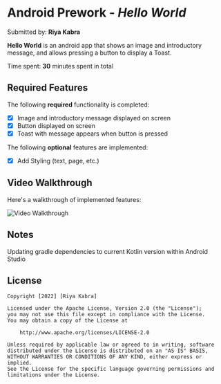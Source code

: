 # Android Prework - *Hello World*

Submitted by: **Riya Kabra**

**Hello World** is an android app that shows an image and introductory message, and allows pressing a button to display a Toast. 

Time spent: **30** minutes spent in total

## Required Features

The following **required** functionality is completed:

* [x] Image and introductory message displayed on screen
* [x] Button displayed on screen
* [x] Toast with message appears when button is pressed 

The following **optional** features are implemented:

* [x] Add Styling (text, page, etc.)

## Video Walkthrough

Here's a walkthrough of implemented features:

<img src='https://i.imgur.com/KdQF8iB.gif' title='Video Walkthrough' width='' alt='Video Walkthrough' />

## Notes

Updating gradle dependencies to current Kotlin version within Android Studio

## License

    Copyright [2022] [Riya Kabra]

    Licensed under the Apache License, Version 2.0 (the "License");
    you may not use this file except in compliance with the License.
    You may obtain a copy of the License at

        http://www.apache.org/licenses/LICENSE-2.0

    Unless required by applicable law or agreed to in writing, software
    distributed under the License is distributed on an "AS IS" BASIS,
    WITHOUT WARRANTIES OR CONDITIONS OF ANY KIND, either express or implied.
    See the License for the specific language governing permissions and
    limitations under the License.
